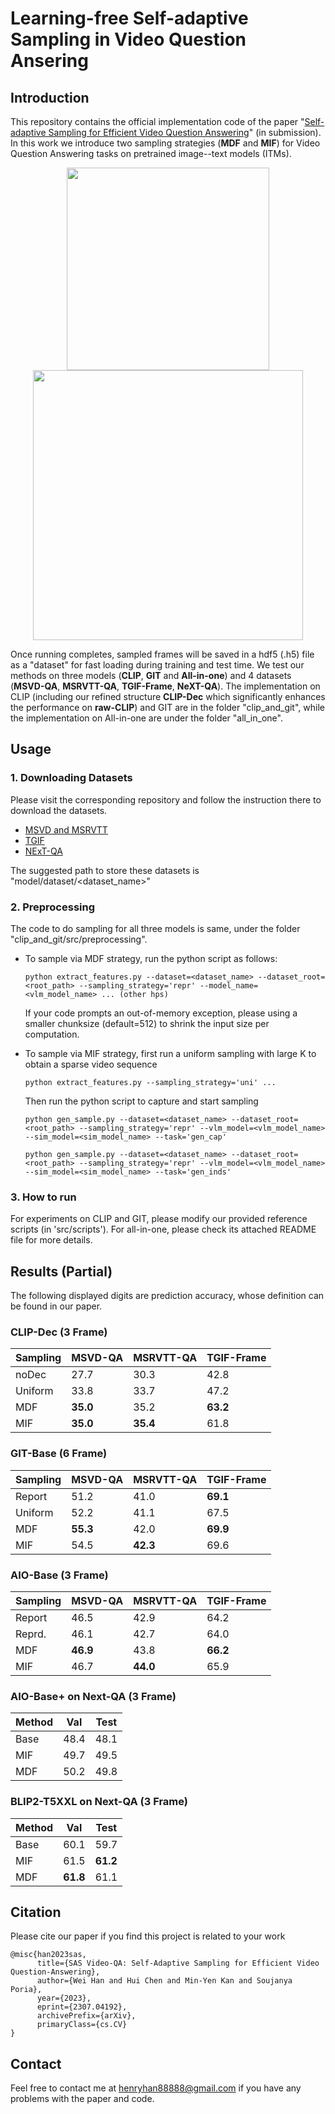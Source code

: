 # Learning-free Self-adaptive Sampling in Video Question Ansering

## Introduction
This repository contains the official implementation code of the paper "[Self-adaptive Sampling for Efficient Video Question Answering](https://arxiv.org/pdf/2307.04192.pdf)" (in submission). 
In this work we introduce two sampling strategies (__MDF__ and __MIF__) for Video Question Answering tasks on pretrained image--text models (ITMs). 

<p align="center">
    <image src="MDF.png" width="324"> 
    <image src="MIF.png" width="432">
</p>

Once running completes, sampled frames will be saved in a hdf5 (.h5) file as a "dataset" for fast loading during training and test time.
We test our methods on three models (__CLIP__, __GIT__ and __All-in-one__) and 4 datasets (**MSVD-QA**, **MSRVTT-QA**, **TGIF-Frame**, **NeXT-QA**).
The implementation on CLIP (including our refined structure **CLIP-Dec** which significantly enhances the performance on **raw-CLIP**) and GIT are in the folder "clip_and_git", while the implementation on All-in-one are under the folder "all_in_one".

## Usage
### 1. Downloading Datasets
Please visit the corresponding repository and follow the instruction there to download the datasets.
- [MSVD and MSRVTT](https://github.com/xudejing/video-question-answering)
- [TGIF](https://github.com/YunseokJANG/tgif-qa)
- [NExT-QA](https://github.com/doc-doc/NExT-QA)

The suggested path to store these datasets is "model/dataset/<dataset_name>" 

### 2. Preprocessing
The code to do sampling for all three models is same, under the folder "clip_and_git/src/preprocessing". 

* To sample via MDF strategy, run the python script as follows:
    ```
    python extract_features.py --dataset=<dataset_name> --dataset_root=<root_path> --sampling_strategy='repr' --model_name=<vlm_model_name> ... (other hps)
    ```
    If your code prompts an out-of-memory exception, please using a smaller chunksize (default=512) to shrink the input size per computation.

* To sample via MIF strategy, first run a uniform sampling with large K to obtain a sparse video sequence

    ```
    python extract_features.py --sampling_strategy='uni' ...
    ```
    Then run the python script to capture and start sampling
    ```
    python gen_sample.py --dataset=<dataset_name> --dataset_root=<root_path> --sampling_strategy='repr' --vlm_model=<vlm_model_name> --sim_model=<sim_model_name> --task='gen_cap'

    python gen_sample.py --dataset=<dataset_name> --dataset_root=<root_path> --sampling_strategy='repr' --vlm_model=<vlm_model_name> --sim_model=<sim_model_name> --task='gen_inds'
    ```

### 3. How to run
For experiments on CLIP and GIT, please modify our provided reference scripts (in 'src/scripts'). For all-in-one, please check its attached README file for more details.

## Results (Partial)
The following displayed digits are prediction accuracy, whose definition can be found in our paper.

### CLIP-Dec (3 Frame)
|Sampling|MSVD-QA|MSRVTT-QA|TGIF-Frame|
|---|---|---|---|
|noDec|27.7|30.3|42.8|
|Uniform|33.8|33.7|47.2|
|MDF|__35.0__|35.2|__63.2__|
|MIF|__35.0__|__35.4__|61.8|

### GIT-Base (6 Frame)
|Sampling|MSVD-QA|MSRVTT-QA|TGIF-Frame|
|---|---|---|---|
|Report|51.2|41.0|__69.1__|
|Uniform|52.2|41.1|67.5|
|MDF|__55.3__|42.0|__69.9__|
|MIF|54.5|__42.3__|69.6|

### AIO-Base (3 Frame)
|Sampling|MSVD-QA|MSRVTT-QA|TGIF-Frame|
|---|---|---|---|
|Report|46.5|42.9|64.2|
|Reprd.|46.1|42.7|64.0|
|MDF|__46.9__|43.8|__66.2__|
|MIF|46.7|__44.0__|65.9|

### AIO-Base+ on Next-QA (3 Frame)
|Method|Val|Test|
|---|---|---|
|Base|48.4|48.1|
|MIF|49.7|49.5|
|MDF|50.2|49.8|


### BLIP2-T5XXL on Next-QA (3 Frame)
|Method|Val|Test|
|---|---|---|
|Base|60.1|59.7|
|MIF|61.5|__61.2__|
|MDF|__61.8__|61.1|

## Citation
Please cite our paper if you find this project is related to your work
```
@misc{han2023sas,
      title={SAS Video-QA: Self-Adaptive Sampling for Efficient Video Question-Answering}, 
      author={Wei Han and Hui Chen and Min-Yen Kan and Soujanya Poria},
      year={2023},
      eprint={2307.04192},
      archivePrefix={arXiv},
      primaryClass={cs.CV}
}
```
## Contact
Feel free to contact me at henryhan88888@gmail.com if you have any problems with the paper and code.
